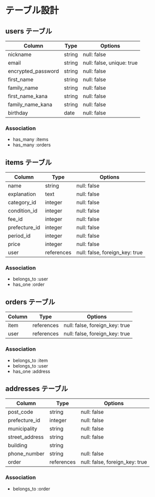 # テーブル設計

## users テーブル

| Column             | Type   | Options     |
| ------------------ | ------ | ----------- |
| nickname           | string | null: false |
| email              | string | null: false, unique: true |
| encrypted_password | string | null: false |
| first_name                | string | null: false |
| family_name               | string | null: false |
| first_name_kana           | string | null: false |
| family_name_kana          | string | null: false |
| birthday           | date   | null: false |

### Association

- has_many :items
- has_many :orders

## items テーブル

| Column         | Type    | Options     |
| -------------- | ------- | ----------- |
| name           | string  | null: false |
| explanation    | text    | null: false |
| category_id    | integer | null: false |
| condition_id   | integer | null: false |
| fee_id         | integer | null: false |
| prefecture_id  | integer | null: false |
| period_id      | integer | null: false |
| price          | integer | null: false |
| user           | references | null: false, foreign_key: true|

### Association

- belongs_to :user
- has_one :order

## orders テーブル

| Column | Type       | Options                        |
| ------ | ---------- | ------------------------------ |
| item   | references | null: false, foreign_key: true |
| user   | references | null: false, foreign_key: true |


### Association

- belongs_to :item
- belongs_to :user
- has_one :address

## addresses テーブル

| Column         | Type       | Options                        |
| -------        | ---------- | ------------------------------ |
| post_code      | string     | null: false |
| prefecture_id  | integer    | null: false |
| municipality   | string     | null: false |
| street_address | string     | null: false |
| building       | string     |             |
| phone_number   | string     | null: false |
| order          | references | null: false, foreign_key: true |

### Association

- belongs_to :order